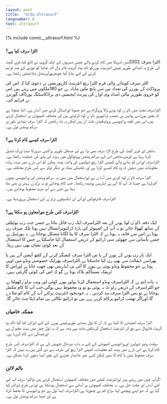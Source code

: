 ```yaml
---
layout: post
title:  "Urdu Ultrasurf"
langnumber: 6
tool: ultrasurf
---
```


{% include comic__ultrasurf.html %}



<h3 class='subhed'>الٹرا سرف کیا ہے؟</h3>

الٹرا سرف 2002میں امریکا میں کام کرنے والے چینی شہریوں کے ایک گروپ نے لانچ کیا۔فری گیٹ کی طرح یہ ابتدائی طورپر چینی انٹرنیٹ یوزرکو نام نہاد گریٹ فائر وال آف چائنا کو توڑنے کے مدد فراہم کرنے کے لئے بنایا گیا جوبھرپورآپریشنل صلاحیتیں رکھتا ہے۔

الٹر سرف کوبنانے والی فرم الٹرا ریچ انٹرنیٹ کارپوریشن نے دعوی کیا کہ اس کی پروڈکٹ کے یوزرز کی تعداد تین سے پانچ ملین ماہانہ ہے جو 180ملکوں میں رہتے ہیں۔اس کو جزوی طورپر مالی امداد وی اواے کی پیرنٹ ایجنسی دی براڈکاسٹنگ بورڈآف گورنرز نے فراہم کی۔

الٹراسرف مفت میں ڈاوٴن لوڈ ہونے والا پروگرام ہے جو چھوٹا اورانسٹال کرنے میں آسان ہے۔ اتنا چھوٹا ہے کہ بعض یوزراسے یوایس بی تھمب ڈرائیورپر ڈاوٴن لوڈ کرلیتے ہیں اور مختلف کمپیوٹرز پر استعمال کرتے ہیں۔اس میں کچھ پرائیویسی پروٹیکیشن بلٹ ان ہیں لیکن یہ یاد رکھیں کہ الٹرا سرف بنیادی طور پر سرکم وینشن ٹول ہے۔

<h3 class='subhed icon how'>الٹرا سرف کیسے کام کرتا ہے؟</h3>

سائفن اور فری گیٹ کی طرح الڑا سرف بھی بڑا ہے اور مستقل طورپر پراکسی سرورکا نیٹ ورک تبدیل کرتا رہتا ہے اورمررسائٹس اس کے سرکم وینشن پروٹوکول میں ریڑھ کی ہڈی کی حیثیت رکھتا ہے۔ الٹراسرف اوراس کو بنانے والی کمپنی الٹرا ریچ ڈیولیپرز اور وائٹ ہیٹ ہیکرز کو اس بارے میں بہت زیادہ معلومات نہیں دیتیں کہ وہ کام کیسے کرتا ہے اور تکنیکی بنیاد پر دیگر ٹولز سے کس طرح مختلف ہے۔

الٹرا سرف ڈاوٴن لوڈ کرنے میں آسا ن ہے اوراستعمال میں بھی۔یہ سرکم وینشن اور پرائیویسی دونوں آفرکرتا ہے جیسا کہ آپ کا آئی پی ایڈریس پوشیدہ رکھنا۔ جب کام ہوجائے تو یہ براوٴزر ہسٹر ی بھی مٹا دیتا ہے جس سے آپ مزید محفوظ ہوجاتے ہیں۔

الٹراسرف فائرفوکس اورآئی ای ایکسپلورر براوٴزر کے استعمال پرزوردیتا ہے۔

<h3 class='subhed icon help'>الٹراسرف کس طرح میرامعاون ہو سکتا ہے؟</h3>

ایک دفعہ ڈاوٴن لوڈ ہونے کے بعد الٹراسرف ایک زپ فائل بناتا ہے جسے جب زپ یوٹیلٹی کے ساتھ کھولا جائے تو یہ آپ کے کمپیوٹر کی ہارڈ ڈرائیوپرانسٹال نہیں ہوتا بلکہ صرف رن ہوتا ہے۔اس سے فائدہ یہ ہوتا ہے کہ الٹرا سرف کا پتا لگانا مشکل ہوجاتا ہے۔ یہ پورٹیبل ہے جسے بآسانی سے چھوٹی سی ڈرائیو کے ذریعے استعمال کیا جاسکتا ہے جس کا استعمال کے بعد کوئی نشان بھی نہیں رہتا۔

ایک بار رن ہونے کے یورز کے پا س الٹرا سرف کنفیگر کرنے کے کچھ آپشن آتے ہیں یا پھراسے ڈیفالٹ سے بھی رن کیا جاسکتا ہے۔الٹراسرف پھرایک خصوصی ونڈو میں اوپن ہوتا ہے جو محفوظ ونڈو ہوتی ہے۔یوزر کا آئی پی ایڈریس بھی چھپ جاتا ہے اوراس کا ٹریفک نسبتاًکم بلاک ہوتا ہے گو کہ اس کی کوئی گارنٹی نہیں۔

یہ بات اہم ہے کہ الٹراسرف ونڈو استعمال کرنا ہواور یوزر کوئی اور ویب براوٴزکھولتا ہے جو الٹراسرف کے ذریعے راوٴٹ نہ ہوئی ہو تو وہ محفوظ نہیں ہوگی۔جب آپ کا کام مکمل ہوجاتا ہے تو بس الٹرا سرف بند کردیں ۔ یہ خودبخود انٹرنیٹ پرکئے آپ کے کام کو مٹا دے گا۔اوراگر تھمب ڈرائیو پرکام کرتے رہے ہیں تو ڈرائیو نکالتے ہی تمام ڈیٹا مٹ جائے گا۔

<h3 class='subhed icon caution'>ممکنہ خامیاں</h3>

الٹرا سرف انجینئرز کا کہنا ہے کہ ان کا ٹول بنیادی طورپرچینی یوزرز کے لئے ڈیزائن کیا گیا تاکہ وہ گریٹ فائروال سے بچ کر انٹرنیٹ استعمال کرسکیں۔شاید یہی وجہ ہے کہ یہ ٹول چین میں بہت مقبو ل ہے اورعمدگی سے کام کررہا ہے۔

سوفٹ وئیر ڈیولپرز اورپرائیویسی کمیونٹی کے لئے یہ بات بہرحال تشویش کی ہے کہ الٹراسرف کس طرح کام کرتا ہے اس بارے میں بہت کم معلومات کمپنی الٹرا ریچ کی طرف سے دی گئی ہیں۔یہ نہیں کہ الٹرا سرف محفوظ نہیں یا کام کا نہیں لیکن کسی غیر جانبدار تجزیے کے بغیر ایسا دعوی کرنا مشکل ہے۔

<h3 class='subhed icon bottomLine'>باٹم لائن</h3>

اگرآپ چین میں رہتے ہیں اورانٹرنیٹ کیفے میں مختلف کمپیوٹرز استعمال کرتے ہیں توالٹرا سرف آپ کے لئے آسان اور مفت حل ہے۔ یہ مختلف کمپیوٹرز پر آسانی سے استعمال ہوسکتا ہے اوراس طرح ڈیزائن کیا گیا ہے کہ جو اپنے پیچھے اپنا سراغ کم ہی چھوڑتا ہے۔الٹراسرف ایسا ٹول ہے جو پرائیویسی کا تحفظ کرتا ہے اور اچھا سرکم وینشن ٹول ہے۔
